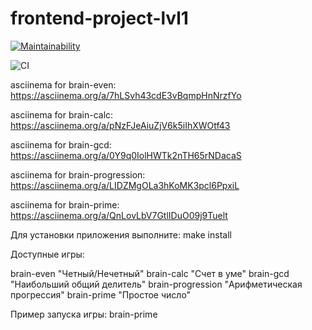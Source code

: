# frontend-project-lvl1
[![Maintainability](https://api.codeclimate.com/v1/badges/a99a88d28ad37a79dbf6/maintainability)](https://codeclimate.com/github/petrelevich/frontend-project-lvl1)

![CI](https://github.com/petrelevich/frontend-project-lvl1/workflows/CI/badge.svg)

asciinema for brain-even:
https://asciinema.org/a/7hLSvh43cdE3vBqmpHnNrzfYo

asciinema for brain-calc:
https://asciinema.org/a/pNzFJeAiuZjV6k5iIhXWOtf43

asciinema for brain-gcd:
https://asciinema.org/a/0Y9q0IolHWTk2nTH65rNDacaS

asciinema for brain-progression:
https://asciinema.org/a/LIDZMgOLa3hKoMK3pcl6PpxiL

asciinema for brain-prime:
https://asciinema.org/a/QnLovLbV7GtlIDuO09j9Tuelt

Для установки приложения выполните:
  make install

Доступные игры:

brain-even        "Четный/Нечетный"
brain-calc        "Счет в уме" 
brain-gcd         "Наибольший общий делитель"
brain-progression "Арифметическая прогрессия"
brain-prime       "Простое число"

Пример запуска игры:
brain-prime
